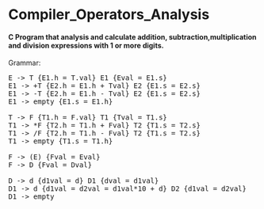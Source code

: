 # Compiler_Operators_Analysis
#### C Program that analysis and calculate addition, subtraction,multiplication and division expressions with 1 or more digits. 

Grammar: 

<pre>
E -> T {E1.h = T.val} E1 {Eval = E1.s}
E1 -> +T {E2.h = E1.h + Tval} E2 {E1.s = E2.s}
E1 -> -T {E2.h = E1.h - Tval} E2 {E1.s = E2.s}
E1 -> empty {E1.s = E1.h}

T -> F {T1.h = F.val} T1 {Tval = T1.s}
T1 -> *F {T2.h = T1.h + Fval} T2 {T1.s = T2.s}
T1 -> /F {T2.h = T1.h - Fval} T2 {T1.s = T2.s}
T1 -> empty {T1.s = T1.h}

F -> (E) {Fval = Eval}
F -> D {Fval = Dval}

D -> d {d1val = d} D1 {dval = d1val}
D1 -> d {d1val = d2val = d1val*10 + d} D2 {d1val = d2val}
D1 -> empty
 </pre>
